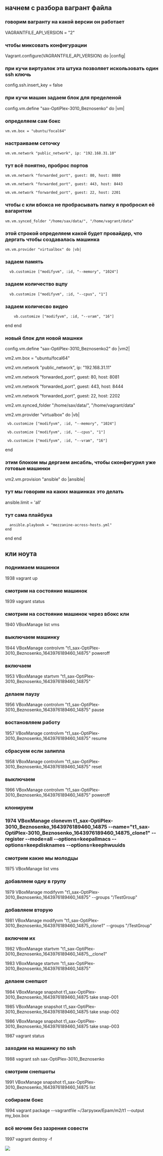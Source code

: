 ## начнем с разбора вагрант файла


### говорим вагранту на какой версии он работает

VAGRANTFILE_API_VERSION = "2"

### чтобы миксовать конфигурации

Vagrant.configure(VAGRANTFILE_API_VERSION) do |config|

### при кучи виртуалок эта штука позволяет искользовать один ssh ключь
 
  config.ssh.insert_key = false

### при кучи машин задаем блок для пределеной

  config.vm.define "sax-OptiPlex-3010_Beznosenko" do |vm|
  
###  определяем сам бокс
  
    vm.vm.box = "ubuntu/focal64"
    
###   настраиваем сеточку
    
    vm.vm.network "public_network", ip: "192.168.31.10"
    
###     тут всё понятно, проброс портов
    
    vm.vm.network "forwarded_port", guest: 80, host: 8080
    
    vm.vm.network "forwarded_port", guest: 443, host: 8443
    
    vm.vm.network "forwarded_port", guest: 22, host: 2201
    
###     чтобы с кли вбокса не пробрасывать папку я пробросил её вагарнтом
    
	vm.vm.synced_folder "/home/sax/data/", "/home/vagrant/data"
	
###   этой строкой определяем какой будет провайдер, что дергать чтобы создавалась машинка
  
    vm.vm.provider "virtualbox" do |vb|
    
 ###    задаем память 
    
      vb.customize ["modifyvm", :id, "--memory", "1024"]
      
  ###     задаем количество вцпу
      
      vb.customize ["modifyvm", :id, "--cpus", "1"]
      
  ###     задаем количесво видео
      
	    vb.customize ["modifyvm", :id, "--vram", "16"]
	  
  end
end

### новый блок для новой машнки

 config.vm.define "sax-OptiPlex-3010_Beznosenko2" do |vm2|
 
   vm2.vm.box = "ubuntu/focal64"
   
   vm2.vm.network "public_network", ip: "192.168.31.11"
   
   vm2.vm.network "forwarded_port", guest: 80, host: 8081
   
   vm2.vm.network "forwarded_port", guest: 443, host: 8444
   
   vm2.vm.network "forwarded_port", guest: 22, host: 2202
   
   vm2.vm.synced_folder "/home/sax/data/", "/home/vagrant/data"
   
   vm2.vm.provider "virtualbox" do |vb|
   
     vb.customize ["modifyvm", :id, "--memory", "1024"]
     
     vb.customize ["modifyvm", :id, "--cpus", "1"]
     
     vb.customize ["modifyvm", :id, "--vram", "16"]
     
end



### этим блоком мы дергаем ансабль, чтобы сконфигурил уже готовые машинки

   vm2.vm.provision "ansible" do |ansible|
   
###    тут мы говорим на каких машинках это делать
   ansible.limit = 'all'
   
###    тут сама плайбука
      ansible.playbook = "mezzanine-across-hosts.yml"
    end
 end
end









## кли ноута


### поднимаем машинки 

1938  vagrant up 

### смотрим на состояние машинок

 1939  vagrant status 
 
###  смотрим на состояние машинок через вбокс кли
 
 1940  VBoxManage list vms
 
###  выключаем машинку
 
 1944  VBoxManage controlvm "t1_sax-OptiPlex-3010_Beznosenko_1643976189460_14875" poweroff
 
###  включаем 
 
 1953  VBoxManage startvm "t1_sax-OptiPlex-3010_Beznosenko_1643976189460_14875"
 
###  делаем паузу
 
 1956  VBoxManage controlvm "t1_sax-OptiPlex-3010_Beznosenko_1643976189460_14875" pause
 
###  востановляем работу
 
 1957  VBoxManage controlvm "t1_sax-OptiPlex-3010_Beznosenko_1643976189460_14875" resume
 
###  сбрасуем если залипла
 
 1958  VBoxManage controlvm "t1_sax-OptiPlex-3010_Beznosenko_1643976189460_14875" reset
 
###  выключаем 
 
 1966  VBoxManage controlvm "t1_sax-OptiPlex-3010_Beznosenko_1643976189460_14875" poweroff

###  клонируем
 
###  1974  VBoxManage clonevm t1_sax-OptiPlex-3010_Beznosenko_1643976189460_14875 --name="t1_sax-OptiPlex-3010_Beznosenko_1643976189460_14875_clone1" --register --mode=all --options=keepallmacs --options=keepdisknames --options=keephwuuids
 
###  смотрим какие мы молодцы
 
 1975  VBoxManage list vms
 
###  добавляем одну в групу 
 
 1979  VBoxManage modifyvm "t1_sax-OptiPlex-3010_Beznosenko_1643976189460_14875" --groups "/TestGroup"
 
###  добавляем вторую
 
 1981  VBoxManage modifyvm "t1_sax-OptiPlex-3010_Beznosenko_1643976189460_14875_clone1" --groups "/TestGroup"
 
###  включем их
 
 1982  VBoxManage startvm "t1_sax-OptiPlex-3010_Beznosenko_1643976189460_14875__clone1"
 
 1983  VBoxManage startvm "t1_sax-OptiPlex-3010_Beznosenko_1643976189460_14875"
 
###  делаем снепшот 
 
 1984  VBoxManage snapshot t1_sax-OptiPlex-3010_Beznosenko_1643976189460_14875 take snap-001
 
 1985  VBoxManage snapshot t1_sax-OptiPlex-3010_Beznosenko_1643976189460_14875 take snap-002
 
 1986  VBoxManage snapshot t1_sax-OptiPlex-3010_Beznosenko_1643976189460_14875 take snap-003
 
 
 
 
 1987  vagrant status 
 
###  заходим на машинку по ssh
 
 1988  vagrant ssh sax-OptiPlex-3010_Beznosenko 
 
 ### смотрим снепшоты
 
 1991  VBoxManage snapshot t1_sax-OptiPlex-3010_Beznosenko_1643976189460_14875 list
 
 ### собираем бокс
 
 1994  vagrant package --vagrantfile ~/Загрузки/Epam/m2/t1 --output my_box.box
 
###  всё мочим без зазрения совести
 
 1997  vagrant destroy -f
 
 
<img src="/home/sax/Загрузки/DevOps_online_Kyiv_2022Q1Q2/m2/task2.1/UC-eeffe613-cfb0-447a-bd1f-87e25a4a16b5.jpg"> 
 
